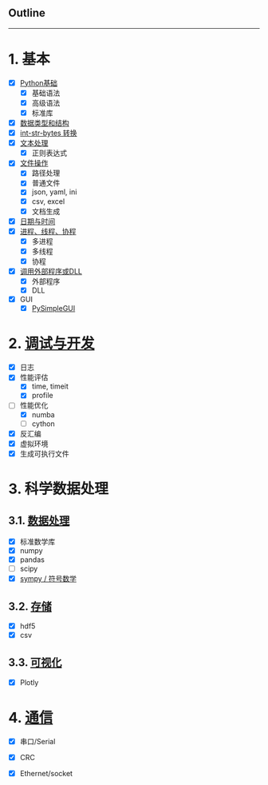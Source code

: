 **Outline**
----
--------------------------------------------------------------------------------
# 1. 基本
- [x] [Python基础](Python%20总结%EF%BC%9APython%20基础.md)
    - [x] 基础语法
    - [x] 高级语法
    - [x] 标准库
- [x] [数据类型和结构](Python%20总结%EF%BC%9A数据类型和结构.md)
- [x] [int-str-bytes 转换](python%20总结%EF%BC%9Aint-str-bytes转换.md)
- [x] [文本处理](Python%20总结%EF%BC%9A文本处理.md)
    - [x] 正则表达式
- [x] [文件操作](Python%20总结%EF%BC%9A文件操作.md)
    - [x] 路径处理
    - [x] 普通文件
    - [x] json, yaml, ini
    - [x] csv, excel
    - [x] 文档生成
- [x] [日期与时间](Python%20总结%EF%BC%9A日期与时间.md)
- [x] [进程、线程、协程](Python%20总结%EF%BC%9A进程、线程、协程.md)
    - [x] 多进程
    - [x] 多线程
    - [x] 协程
- [x] [调用外部程序或DLL](Python%20总结%EF%BC%9A调用外部程序或DLL.md)
    - [x] 外部程序
    - [x] DLL
- [x] GUI
    - [x] [PySimpleGUI](Python%20总结%EF%BC%9AGUI-PySimpleGUI.md)

# 2. [调试与开发](Python%20总结%EF%BC%9A调试与开发.md)
- [x] 日志
- [x] 性能评估
    - [x] time, timeit
    - [x] profile
- [ ] 性能优化
    - [x] numba
    - [ ] cython
- [x] 反汇编
- [x] 虚拟环境
- [x] 生成可执行文件

# 3. 科学数据处理
## 3.1. [数据处理](Python%20总结%EF%BC%9A数据科学%20-%20数据处理.md)
- [x] 标准数学库
- [x] numpy
- [x] pandas
- [ ] scipy
- [x] [sympy / 符号数学](Python%20总结%EF%BC%9A数据科学%20-%20符号数学.md)
## 3.2. [存储](Python%20总结%EF%BC%9A数据科学%20-%20数据存储.md)
- [x] hdf5
- [x] csv
## 3.3. [可视化](Python%20总结%EF%BC%9A数据科学%20-%20可视化.md)
- [x] Plotly

# 4. [通信](Python%20总结%EF%BC%9A通信.md)
- [x] 串口/Serial
- [x] CRC
- [x] Ethernet/socket


